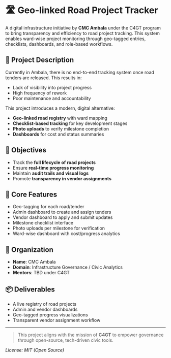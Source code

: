 # 🛣️ Geo-linked Road Project Tracker

A digital infrastructure initiative by **CMC Ambala** under the C4GT program to bring transparency and efficiency to road project tracking. This system enables ward-wise project monitoring through geo-tagged entries, checklists, dashboards, and role-based workflows.

## 🔭 Project Description

Currently in Ambala, there is no end-to-end tracking system once road tenders are released. This results in:

* Lack of visibility into project progress
* High frequency of rework
* Poor maintenance and accountability

This project introduces a modern, digital alternative:

* **Geo-linked road registry** with ward mapping
* **Checklist-based tracking** for key development stages
* **Photo uploads** to verify milestone completion
* **Dashboards** for cost and status summaries

## 🎯 Objectives

* Track the **full lifecycle of road projects**
* Ensure **real-time progress monitoring**
* Maintain **audit trails and visual logs**
* Promote **transparency in vendor assignments**

## 🧩 Core Features

* Geo-tagging for each road/tender
* Admin dashboard to create and assign tenders
* Vendor dashboard to apply and submit updates
* Milestone checklist interface
* Photo uploads per milestone for verification
* Ward-wise dashboard with cost/progress analytics

## 🏢 Organization

* **Name**: CMC Ambala
* **Domain**: Infrastructure Governance / Civic Analytics
* **Mentors**: TBD under C4GT

## 📦 Deliverables

* A live registry of road projects
* Admin and vendor dashboards
* Geo-tagged progress visualizations
* Transparent vendor assignment workflow

---

> This project aligns with the mission of **C4GT** to empower governance through open-source, tech-driven civic tools.

*License: MIT (Open Source)*
